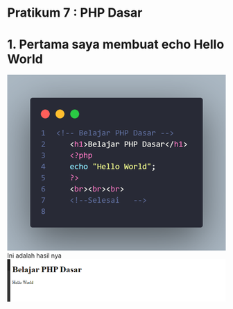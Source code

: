 # Pratikum 7 : PHP Dasar

# 1. Pertama saya membuat echo Hello World <br>

![Alt text](<readme/code hello world.png>)<br>
Ini adalah hasil nya <br>
![Alt text](<readme/foto helllo.png>)<br><br>
